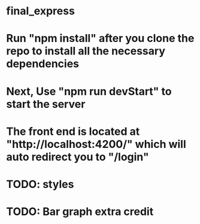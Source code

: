 # final_express
# Run "npm install" after you clone the repo to install all the necessary dependencies
# Next, Use "npm run devStart" to start the server
# The front end is located at "http://localhost:4200/" which will auto redirect you to "/login"
# TODO: styles
# TODO: Bar graph extra credit
